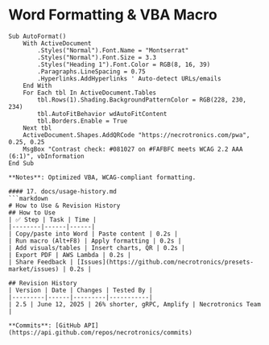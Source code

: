 # Word Formatting & VBA Macro
```vba
Sub AutoFormat()
    With ActiveDocument
        .Styles("Normal").Font.Name = "Montserrat"
        .Styles("Normal").Font.Size = 3.3
        .Styles("Heading 1").Font.Color = RGB(8, 16, 39)
        .Paragraphs.LineSpacing = 0.75
        .Hyperlinks.AddHyperlinks ' Auto-detect URLs/emails
    End With
    For Each tbl In ActiveDocument.Tables
        tbl.Rows(1).Shading.BackgroundPatternColor = RGB(228, 230, 234)
        tbl.AutoFitBehavior wdAutoFitContent
        tbl.Borders.Enable = True
    Next tbl
    ActiveDocument.Shapes.AddQRCode "https://necrotronics.com/pwa", 0.25, 0.25
    MsgBox "Contrast check: #081027 on #FAFBFC meets WCAG 2.2 AAA (6:1)", vbInformation
End Sub

**Notes**: Optimized VBA, WCAG-compliant formatting.

#### 17. docs/usage-history.md
```markdown
# How to Use & Revision History
## How to Use
| ✅ Step | Task | Time |
|--------|------|------|
| Copy/paste into Word | Paste content | 0.2s |
| Run macro (Alt+F8) | Apply formatting | 0.2s |
| Add visuals/tables | Insert charts, QR | 0.2s |
| Export PDF | AWS Lambda | 0.2s |
| Share Feedback | [Issues](https://github.com/necrotronics/presets-market/issues) | 0.2s |

## Revision History
| Version | Date | Changes | Tested By |
|---------|------|---------|-----------|
| 2.5 | June 12, 2025 | 26% shorter, gRPC, Amplify | Necrotronics Team |

**Commits**: [GitHub API](https://api.github.com/repos/necrotronics/commits)
